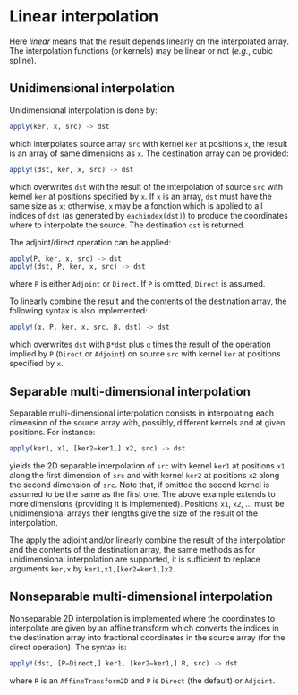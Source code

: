 # Linear interpolation

Here *linear* means that the result depends linearly on the interpolated array.
The interpolation functions (or kernels) may be linear or not (*e.g.*, cubic
spline).


## Unidimensional interpolation

Unidimensional interpolation is done by:

```julia
apply(ker, x, src) -> dst
```

which interpolates source array `src` with kernel `ker` at positions `x`, the
result is an array of same dimensions as `x`.  The destination array can be
provided:

```julia
apply!(dst, ker, x, src) -> dst
```

which overwrites `dst` with the result of the interpolation of source `src`
with kernel `ker` at positions specified by `x`.  If `x` is an array, `dst`
must have the same size as `x`; otherwise, `x` may be a fonction which is
applied to all indices of `dst` (as generated by `eachindex(dst)`) to produce
the coordinates where to interpolate the source.  The destination `dst` is
returned.

The adjoint/direct operation can be applied:

```julia
apply(P, ker, x, src) -> dst
apply!(dst, P, ker, x, src) -> dst
```

where `P` is either `Adjoint` or `Direct`.  If `P` is omitted, `Direct` is
assumed.

To linearly combine the result and the contents of the destination array, the
following syntax is also implemented:

```julia
apply!(α, P, ker, x, src, β, dst) -> dst
```

which overwrites `dst` with `β*dst` plus `α` times the result of the operation
implied by `P` (`Direct` or `Adjoint`) on source `src` with kernel `ker` at
positions specified by `x`.


## Separable multi-dimensional interpolation

Separable multi-dimensional interpolation consists in interpolating each
dimension of the source array with, possibly, different kernels and at given
positions.  For instance:

```julia
apply(ker1, x1, [ker2=ker1,] x2, src) -> dst
```

yields the 2D separable interpolation of `src` with kernel `ker1` at positions
`x1` along the first dimension of `src` and with kernel `ker2` at positions
`x2` along the second dimension of `src`.  Note that, if omitted the second
kernel is assumed to be the same as the first one.  The above example extends
to more dimensions (providing it is implemented).  Positions `x1`, `x2`,
... must be unidimensional arrays their lengths give the size of the result of
the interpolation.

The apply the adjoint and/or linearly combine the result of the interpolation
and the contents of the destination array, the same methods as for
unidimensional interpolation are supported, it is sufficient to replace
arguments `ker,x` by `ker1,x1,[ker2=ker1,]x2`.


## Nonseparable multi-dimensional interpolation

Nonseparable 2D interpolation is implemented where the coordinates to
interpolate are given by an affine transform which converts the indices in the
destination array into fractional coordinates in the source array (for the
direct operation).  The syntax is:

```julia
apply!(dst, [P=Direct,] ker1, [ker2=ker1,] R, src) -> dst
```

where `R` is an `AffineTransform2D` and `P` is `Direct` (the default) or
`Adjoint`.
